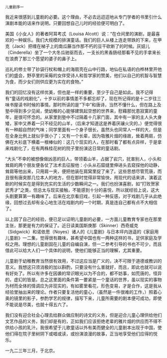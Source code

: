     儿童剧序一 

   我近来很感到儿童剧的必要。这个理由，不必去远迢迢地从专门学者的书里引什么演剧本能的话来作说明，只要回想自己儿时的经验便可明白了。

   美国《小女人》的著者阿耳考忒（Louisa Alcott）说：“在仓间里的演剧，是最喜欢的一种娱乐。我们大规模的排演童话。我们的巨人从楼上连走带跌的下来，在甲克（Jack）把缠在梯子上的南瓜藤当作那不朽的豆干砍断了的时候。灰妞儿（Cinderella）坐了一个大冬瓜驰驱而去，一支长的黑香肠经那看不见的手拿来长在浪费了那三个愿望的婆子的鼻子上。

   巡礼的修士带了钞袋行杖和帽上的海扇壳在山中行路，地仙在私语的白桦林里开他们的盛会，野亭里的采莓的女伴受诗人和哲学家的赞美，他们以自己的机智与智慧为食，而少女们则供应更为实在的食物。”

   我们的回忆没有这样优美，但也是一样的重要，至少于自己是如此。我不记得有“童话的戏剧化”，十岁以前的事情差不多都忘却了，现在所记得的是十二岁往三味书屋读书时候的事情。那时所读的是“下中”和唐诗，当然不懂什么，但在路上及塾中得到多少见闻，使幼稚的心能够建筑起空想的世界来，慰藉那忧患寂寞的童年，是很可怀念的。从家里到塾中不过隔着十几家门面，其中有一家的主人头大身矮，家中又养着一只不经见的山羊，（后来才知道这是养着厌禳火灾的，）便觉得很有一种超自然的气味；同学里面有一个身子很长，虽然头也同常人一样的大，但是在全身比例上就似乎很小了；又有一个长辈，因为吸雅片烟的缘故，耸着两肩，仿佛在大衫底下横着一根棒似的：这几个现实的人，在那时看了都有点异样，于是拿来戏剧化了，在有两株桂花树的院子里扮演这日常的童话剧。

   “大头”不幸的被想像做凶恶的巨人，带领着山羊，占据了岩穴，扰害别人，小头和耸肩的两个朋友便各仗了法术去征服他：小头从石窟缝里伸进头去窥探他的动静，耸肩等他出来，只用肩一夹，便把他装在肩窝里捉了来了。这些思想尽管荒唐，而且很有唐突那几位本人的地方，但在那时觉得非常愉快，用现代的话来讲，演着这剧的时候实在是得到充实的生活的少数瞬间之一。我们也扮演喜剧，如“打败贺家武秀才”之类，但总太与现实接触，不能感到十分的喜悦，所以就经验上说，这大头剧要算第一有趣味了。后来在北京看旧戏，引起一种反感，对于戏剧几乎从此绝缘，回想过去却有全心地生活在戏剧内的一个时期，真是连自己都有点不大相信了。

   以上因了自己的经验，便已足以证明儿童剧的必要，一方面儿童教育专家也在那里主张，那更是有力的保证了。近日读美国斯庚那（Skinner）西奇威克（Sidgwick）和诺依思（Noyes）诸人的《儿童剧》与日本坪内逍遥的《家庭用儿童剧》一二集，觉得很有趣味，甚希望中国也有一两种这样的书，足供家庭及学校之用。理想的儿童剧固在儿童的自编自演，但一二参考引导的书也不可少，而且借此可以给大人们一个具体的说明，使他们能够正当的理解，尤其重要。

   儿童剧于幼稚教育当然很有效用，不过这应当是广义的，决不可限于道德或教训的意义。我想这只须消极的加以斟酌，只要没有什么害就好，而且，即此也就可以说有好处了。所以有许多在因袭的常识眼光以为不合的，都不妨事，如荒唐的，怪异的，虚幻的皆是。总之这里面的条件第一要紧是一个童话的世界，虽以现实的事物为材而全体的情调应为非现实的，有如雾里看花，形色变易，才是合作，这是我从经验里抽出来的理论。作者只要复活他的童心，（虽然是一件很难的工作，）照着心奥的镜里的影子，参酌学艺的规律，描写下来，儿童所需要的剧本便可成功，即使不能说是尽美，也就十得五六了。

   我们没有迎合社会心理去给群众做应制的诗文的义务，但是迎合儿童心理供给他们文艺作品的义务，我们却是有的，正如我们应该拒绝老辈的雅片烟的供应而不得不供给小孩的乳汁。我很希望于儿歌童话以外有美而健全的儿童剧本出现于中国，使他们得在院子里树阴下或唱或读，或扮演浪漫的故事，正当地享受他们应得的悦乐。

   一九二三年三月，于北京。

